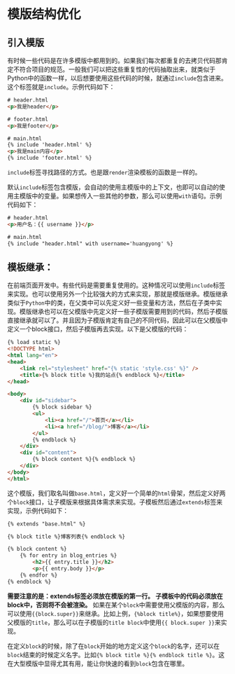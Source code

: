 # 模版结构优化

## 引入模版

有时候一些代码是在许多模版中都用到的。如果我们每次都重复的去拷贝代码那肯定不符合项目的规范。一般我们可以把这些重复性的代码抽取出来，就类似于Python中的函数一样，以后想要使用这些代码的时候，就通过`include`包含进来。这个标签就是`include`。示例代码如下：

```html
# header.html
<p>我是header</p>

# footer.html
<p>我是footer</p>

# main.html
{% include 'header.html' %}
<p>我是main内容</p>
{% include 'footer.html' %}
```

`include`标签寻找路径的方式。也是跟`render`渲染模板的函数是一样的。

默认`include`标签包含模版，会自动的使用主模版中的上下文，也即可以自动的使用主模版中的变量。如果想传入一些其他的参数，那么可以使用`with`语句。示例代码如下：

```html
# header.html
<p>用户名：{{ username }}</p>

# main.html
{% include "header.html" with username='huangyong' %}
```

## 模板继承：

在前端页面开发中。有些代码是需要重复使用的。这种情况可以使用`include`标签来实现。也可以使用另外一个比较强大的方式来实现，那就是模版继承。模版继承类似于`Python`中的类，在父类中可以先定义好一些变量和方法，然后在子类中实现。模版继承也可以在父模版中先定义好一些子模版需要用到的代码，然后子模版直接继承就可以了。并且因为子模版肯定有自己的不同代码，因此可以在父模版中定义一个block接口，然后子模版再去实现。以下是父模版的代码：

```html
{% load static %}
<!DOCTYPE html>
<html lang="en">
<head>
    <link rel="stylesheet" href="{% static 'style.css' %}" />
    <title>{% block title %}我的站点{% endblock %}</title>
</head>

<body>
    <div id="sidebar">
        {% block sidebar %}
        <ul>
            <li><a href="/">首页</a></li>
            <li><a href="/blog/">博客</a></li>
        </ul>
        {% endblock %}
    </div>
    <div id="content">
        {% block content %}{% endblock %}
    </div>
</body>
</html>
```

这个模版，我们取名叫做`base.html`，定义好一个简单的`html`骨架，然后定义好两个`block`接口，让子模版来根据具体需求来实现。子模板然后通过`extends`标签来实现，示例代码如下：

```html
{% extends "base.html" %}

{% block title %}博客列表{% endblock %}

{% block content %}
    {% for entry in blog_entries %}
        <h2>{{ entry.title }}</h2>
        <p>{{ entry.body }}</p>
    {% endfor %}
{% endblock %}
```

**需要注意的是：extends标签必须放在模版的第一行。**
**子模板中的代码必须放在block中，否则将不会被渲染。**
如果在某个`block`中需要使用父模版的内容，那么可以使用`{{block.super}}`来继承。比如上例，`{%block title%}`，如果想要使用父模版的`title`，那么可以在子模版的`title block`中使用`{{ block.super }}`来实现。

在定义`block`的时候，除了在`block`开始的地方定义这个`block`的名字，还可以在`block`结束的时候定义名字。比如`{% block title %}{% endblock title %}`。这在大型模版中显得尤其有用，能让你快速的看到`block`包含在哪里。